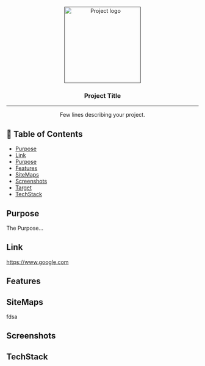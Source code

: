 <p align="center">
  <a href="" rel="noopener">
 <img width=200px height=200px src="https://i.imgur.com/6wj0hh6.jpg" alt="Project logo"></a>
</p>

<h3 align="center">Project Title</h3>

<div align="center">


</div>

---

<p align="center"> Few lines describing your project.
    <br> 
</p>

## 📝 Table of Contents

- [Purpose](#Purpose)
- [Link](#Link)
- [Purpose](#Purpose)
- [Features](#Features)
- [SiteMaps](#SiteMaps)
- [Screenshots](#Screenshots)
- [Target](#Target)
- [TechStack](#TechStack)


##  Purpose <a name = "Purpose"></a>

The Purpose...


##  Link <a name = "Link"></a>

https://www.google.com

## Features <a name = "Features"></a>



##  SiteMaps <a name = "SiteMaps"></a>

fdsa
##  Screenshots <a name = "Screenshots"></a>

## TechStack <a name = "TechStack"></a>

